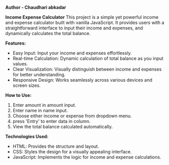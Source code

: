 **Author - Chaudhari abkadar**

**Income Expense Calculator**
This project is a simple yet powerful income and expense calculator built with vanilla JavaScript.
It provides users with a straightforward interface to input their income and expenses, and dynamically calculates the total balance.

**Features:**
- Easy Input: Input your income and expenses effortlessly.
- Real-time Calculation: Dynamic calculation of total balance as you input values.
- Clear Visualization: Visually distinguish between income and expenses for better understanding.
- Responsive Design: Works seamlessly across various devices and screen sizes.

**How to Use:**
1. Enter amount in amount input.
2. Enter name in name input.
3. Choose either income or expense from dropdown menu.
4. press 'Entry' to enter data in column.
5. View the total balance calculated automatically.

**Technologies Used:**
- HTML: Provides the structure and layout.
- CSS: Styles the design for a visually appealing interface.
- JavaScript: Implements the logic for income and expense calculations.
